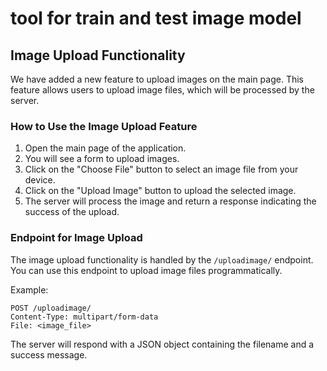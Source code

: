 # tool for train and test image model

## Image Upload Functionality

We have added a new feature to upload images on the main page. This feature allows users to upload image files, which will be processed by the server.

### How to Use the Image Upload Feature

1. Open the main page of the application.
2. You will see a form to upload images.
3. Click on the "Choose File" button to select an image file from your device.
4. Click on the "Upload Image" button to upload the selected image.
5. The server will process the image and return a response indicating the success of the upload.

### Endpoint for Image Upload

The image upload functionality is handled by the `/uploadimage/` endpoint. You can use this endpoint to upload image files programmatically.

Example:
```
POST /uploadimage/
Content-Type: multipart/form-data
File: <image_file>
```

The server will respond with a JSON object containing the filename and a success message.
